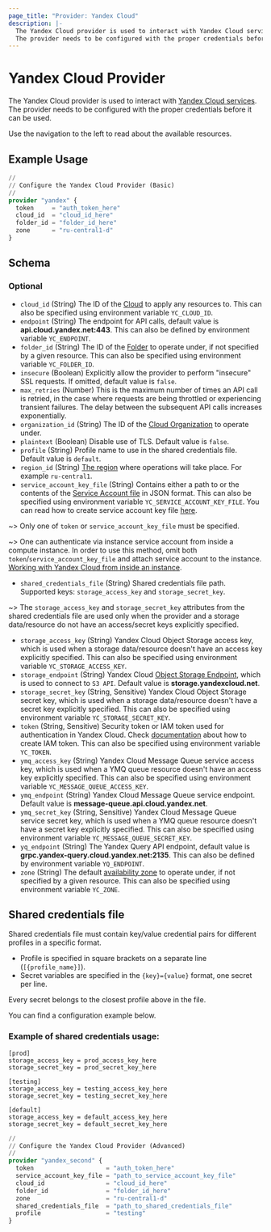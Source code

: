 ```yaml
---
page_title: "Provider: Yandex Cloud"
description: |-
  The Yandex Cloud provider is used to interact with Yandex Cloud services.
  The provider needs to be configured with the proper credentials before it can be used.
---
```


# Yandex Cloud Provider

The Yandex Cloud provider is used to interact with [Yandex Cloud services](https://yandex.cloud). The provider needs to be configured with the proper credentials before it can be used.

Use the navigation to the left to read about the available resources.

## Example Usage

```terraform
//
// Configure the Yandex Cloud Provider (Basic)
//
provider "yandex" {
  token     = "auth_token_here"
  cloud_id  = "cloud_id_here"
  folder_id = "folder_id_here"
  zone      = "ru-central1-d"
}
```

<!-- schema generated by tfplugindocs -->
## Schema

### Optional

- `cloud_id` (String) The ID of the [Cloud](https://yandex.cloud/docs/resource-manager/concepts/resources-hierarchy#cloud) to apply any resources to.
This can also be specified using environment variable `YC_CLOUD_ID`.
- `endpoint` (String) The endpoint for API calls, default value is **api.cloud.yandex.net:443**.
This can also be defined by environment variable `YC_ENDPOINT`.
- `folder_id` (String) The ID of the [Folder](https://yandex.cloud/docs/resource-manager/concepts/resources-hierarchy#folder) to operate under, if not specified by a given resource.
This can also be specified using environment variable `YC_FOLDER_ID`.
- `insecure` (Boolean) Explicitly allow the provider to perform "insecure" SSL requests. If omitted, default value is `false`.
- `max_retries` (Number) This is the maximum number of times an API call is retried, in the case where requests are being throttled or experiencing transient failures. The delay between the subsequent API calls increases exponentially.
- `organization_id` (String) The ID of the [Cloud Organization](https://yandex.cloud/docs/organization/quickstart) to operate under.
- `plaintext` (Boolean) Disable use of TLS. Default value is `false`.
- `profile` (String) Profile name to use in the shared credentials file. Default value is `default`.
- `region_id` (String) [The region](https://yandex.cloud/docs/overview/concepts/region) where operations will take place. For example `ru-central1`.
- `service_account_key_file` (String) Contains either a path to or the contents of the [Service Account file](https://yandex.cloud/docs/iam/concepts/authorization/key) in JSON format.
This can also be specified using environment variable `YC_SERVICE_ACCOUNT_KEY_FILE`. You can read how to create service account key file [here](https://yandex.cloud/docs/iam/operations/iam-token/create-for-sa#keys-create).

~> Only one of `token` or `service_account_key_file` must be specified.

~> One can authenticate via instance service account from inside a compute instance. In order to use this method, omit both `token`/`service_account_key_file` and attach service account to the instance. [Working with Yandex Cloud from inside an instance](https://yandex.cloud/docs/compute/operations/vm-connect/auth-inside-vm).
- `shared_credentials_file` (String) Shared credentials file path.
Supported keys: `storage_access_key` and `storage_secret_key`.

~> The `storage_access_key` and `storage_secret_key` attributes from the shared credentials file are used only when the provider and a storage data/resource do not have an access/secret keys explicitly specified.
- `storage_access_key` (String) Yandex Cloud Object Storage access key, which is used when a storage data/resource doesn't have an access key explicitly specified. 
This can also be specified using environment variable `YC_STORAGE_ACCESS_KEY`.
- `storage_endpoint` (String) Yandex Cloud [Object Storage Endpoint](https://yandex.cloud/docs/storage/s3/#request-url), which is used to connect to `S3 API`. Default value is **storage.yandexcloud.net**.
- `storage_secret_key` (String, Sensitive) Yandex Cloud Object Storage secret key, which is used when a storage data/resource doesn't have a secret key explicitly specified.
This can also be specified using environment variable `YC_STORAGE_SECRET_KEY`.
- `token` (String, Sensitive) Security token or IAM token used for authentication in Yandex Cloud.
Check [documentation](https://yandex.cloud/docs/iam/operations/iam-token/create) about how to create IAM token. This can also be specified using environment variable `YC_TOKEN`.
- `ymq_access_key` (String) Yandex Cloud Message Queue service access key, which is used when a YMQ queue resource doesn't have an access key explicitly specified.
  This can also be specified using environment variable `YC_MESSAGE_QUEUE_ACCESS_KEY`.
- `ymq_endpoint` (String) Yandex Cloud Message Queue service endpoint. Default value is **message-queue.api.cloud.yandex.net**.
- `ymq_secret_key` (String, Sensitive) Yandex Cloud Message Queue service secret key, which is used when a YMQ queue resource doesn't have a secret key explicitly specified.
This can also be specified using environment variable `YC_MESSAGE_QUEUE_SECRET_KEY`.
- `yq_endpoint` (String) The Yandex Query API endpoint, default value is **grpc.yandex-query.cloud.yandex.net:2135**.
This can also be defined by environment variable `YQ_ENDPOINT`.
- `zone` (String) The default [availability zone](https://yandex.cloud/docs/overview/concepts/geo-scope) to operate under, if not specified by a given resource.
This can also be specified using environment variable `YC_ZONE`.



## Shared credentials file

Shared credentials file must contain key/value credential pairs for different profiles in a specific format.

* Profile is specified in square brackets on a separate line (`[{profile_name}]`).
* Secret variables are specified in the `{key}={value}` format, one secret per line.

Every secret belongs to the closest profile above in the file.

You can find a configuration example below.

### Example of shared credentials usage:

```text
[prod]
storage_access_key = prod_access_key_here
storage_secret_key = prod_secret_key_here

[testing]
storage_access_key = testing_access_key_here
storage_secret_key = testing_secret_key_here

[default]
storage_access_key = default_access_key_here
storage_secret_key = default_secret_key_here
```

```terraform
//
// Configure the Yandex Cloud Provider (Advanced)
//
provider "yandex_second" {
  token                    = "auth_token_here"
  service_account_key_file = "path_to_service_account_key_file"
  cloud_id                 = "cloud_id_here"
  folder_id                = "folder_id_here"
  zone                     = "ru-central1-d"
  shared_credentials_file  = "path_to_shared_credentials_file"
  profile                  = "testing"
}
```
